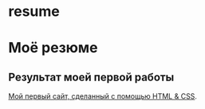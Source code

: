 # resume

# Моё резюме 

## Результат моей первой работы

[Мой первый сайт, сделанный с помощью HTML & CSS](https://akonriy.github.io/resume/).
